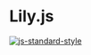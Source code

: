 # Lily.js

[![js-standard-style](https://cdn.rawgit.com/standard/standard/master/badge.svg)](http://standardjs.com)
